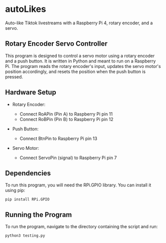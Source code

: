 # autoLikes
Auto-like Tiktok livestreams with a Raspberry Pi 4, rotary encoder, and a servo.


## Rotary Encoder Servo Controller

This program is designed to control a servo motor using a rotary encoder and a push button. It is written in Python and meant to run on a Raspberry Pi. The program reads the rotary encoder's input, updates the servo motor's position accordingly, and resets the position when the push button is pressed.

## Hardware Setup

- Rotary Encoder:
  - Connect RoAPin (Pin A) to Raspberry Pi pin 11
  - Connect RoBPin (Pin B) to Raspberry Pi pin 12
  
- Push Button:
  - Connect BtnPin to Raspberry Pi pin 13

- Servo Motor:
  - Connect ServoPin (signal) to Raspberry Pi pin 7

## Dependencies

To run this program, you will need the RPi.GPIO library. You can install it using pip:

```
pip install RPi.GPIO
```

## Running the Program

To run the program, navigate to the directory containing the script and run:

```
python3 testing.py

